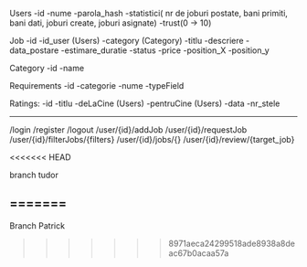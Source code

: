 Users
   -id
   -nume
   -parola_hash
   -statistici( nr de joburi postate, bani primiti, bani dati, joburi create, joburi asignate)
   -trust(0 -> 10)
   
   
Job
  -id
  -id_user (Users)
  -category (Category)
  -titlu
  -descriere
  -data_postare
  -estimare_duratie
  -status
  -price
  -position_X
  -position_y
  
  
Category
  -id
  -name
  
Requirements
  -id
  -categorie
  -nume
  -typeField
  
  
  
Ratings:
	-id
	-titlu
	-deLaCine (Users)
	-pentruCine (Users)
	-data
	-nr_stele
	
	
----------------------------------------

/login
/register
/logout
/user/{id}/addJob
/user/{id}/requestJob
/user/{id}/filterJobs/{filters}
/user/{id}/jobs/{}
/user/{id}/review/{target_job}


<<<<<<< HEAD

branch tudor
  
=======
  ------------------------------
  
   Branch Patrick
>>>>>>> 8971aeca24299518ade8938a8deac67b0acaa57a
